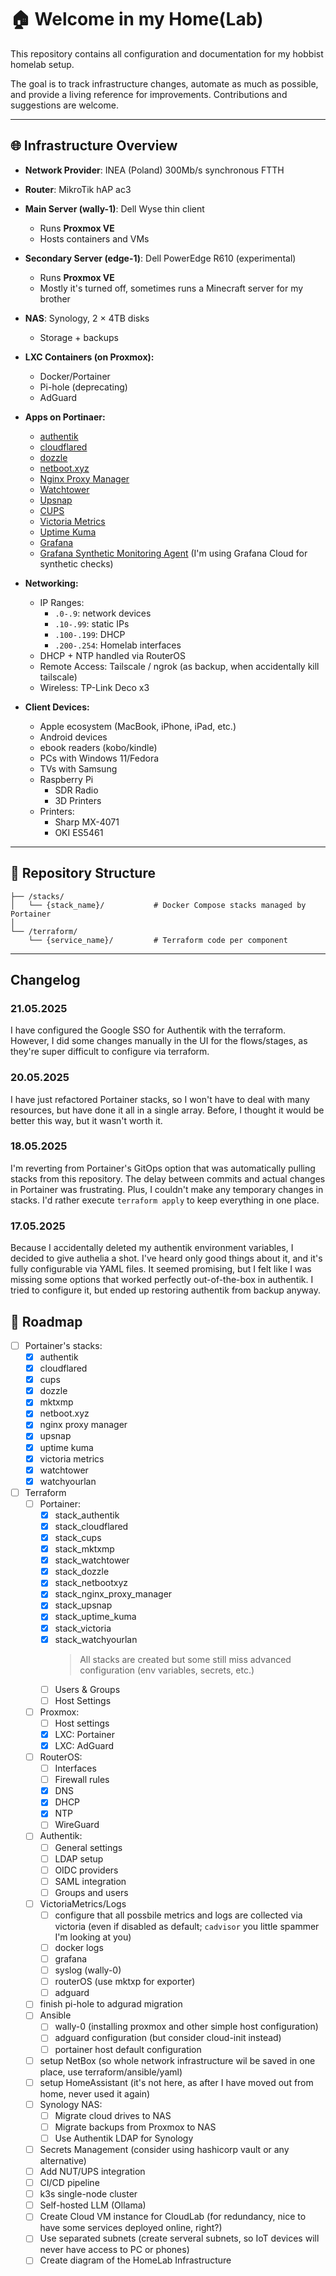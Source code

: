 # 🏠 Welcome in my Home(Lab)

This repository contains all configuration and documentation for my hobbist
homelab setup.

The goal is to track infrastructure changes, automate as much as possible, and
provide a living reference for improvements. Contributions and suggestions are welcome.

---

## 🌐 Infrastructure Overview

- **Network Provider**: INEA (Poland) 300Mb/s synchronous FTTH

- **Router**: MikroTik hAP ac3

- **Main Server (wally-1)**: Dell Wyse thin client
  - Runs **Proxmox VE**
  - Hosts containers and VMs

- **Secondary Server (edge-1)**: Dell PowerEdge R610 (experimental)
  - Runs **Proxmox VE**
  - Mostly it's turned off, sometimes runs a Minecraft server for my brother

- **NAS**: Synology, 2 × 4TB disks
  - Storage + backups

- **LXC Containers (on Proxmox):**
  - Docker/Portainer
  - Pi-hole (deprecating)
  - AdGuard

- **Apps on Portinaer:**
  - [authentik](https://github.com/goauthentik/authentik)
  - [cloudflared](https://github.com/cloudflare/cloudflared)
  - [dozzle](https://github.com/amir20/dozzle)
  - [netboot.xyz](https://github.com/netbootxyz/netboot.xyz)
  - [Nginx Proxy Manager](https://github.com/NginxProxyManager/nginx-proxy-manager)
  - [Watchtower](https://github.com/containrrr/watchtower)
  - [Upsnap](https://github.com/seriousm4x/UpSnap)
  - [CUPS](https://github.com/OpenPrinting/cups)
  - [Victoria Metrics](https://github.com/VictoriaMetrics/VictoriaMetrics)
  - [Uptime Kuma](https://github.com/louislam/uptime-kuma)
  - [Grafana](https://github.com/grafana/grafana)
  - [Grafana Synthetic Monitoring Agent](https://github.com/grafana/synthetic-monitoring-agent)
  (I'm using Grafana Cloud for synthetic checks)

- **Networking:**
  - IP Ranges:
    - `.0-.9`: network devices
    - `.10-.99`: static IPs
    - `.100-.199`: DHCP
    - `.200-.254`: Homelab interfaces
  - DHCP + NTP handled via RouterOS
  - Remote Access: Tailscale / ngrok (as backup, when accidentally kill tailscale)
  - Wireless: TP-Link Deco x3

- **Client Devices:**
  - Apple ecosystem (MacBook, iPhone, iPad, etc.)
  - Android devices
  - ebook readers (kobo/kindle)
  - PCs with Windows 11/Fedora
  - TVs with Samsung
  - Raspberry Pi
    - SDR Radio
    - 3D Printers
  - Printers:
    - Sharp MX-4071
    - OKI ES5461

---

## 📁 Repository Structure

```
├── /stacks/
│   └── {stack_name}/           # Docker Compose stacks managed by Portainer
│
└── /terraform/
    └── {service_name}/         # Terraform code per component
```

---

## Changelog

### 21.05.2025

I have configured the Google SSO for Authentik with the terraform. However, I
did some changes manually in the UI for the flows/stages, as they're super
difficult to configure via terraform.

### 20.05.2025

I have just refactored Portainer stacks, so I won't have to deal with many
resources, but have done it all in a single array. Before, I thought it would
be better this way, but it wasn't worth it.

### 18.05.2025

I'm reverting from Portainer's GitOps option that was automatically pulling
stacks from this repository. The delay between commits and actual changes in
Portainer was frustrating. Plus, I couldn't make any temporary changes in
stacks. I'd rather execute `terraform apply` to keep everything in one place.

### 17.05.2025

Because I accidentally deleted my authentik environment variables, I decided to
give authelia a shot. I've heard only good things about it, and it's fully
configurable via YAML files. It seemed promising, but I felt like I was missing
some options that worked perfectly out-of-the-box in authentik. I tried to
configure it, but ended up restoring authentik from backup anyway.

## 🧭 Roadmap

- [ ] Portainer's stacks:
  - [x] authentik
  - [x] cloudflared
  - [x] cups
  - [x] dozzle
  - [x] mktxmp
  - [x] netboot.xyz
  - [x] nginx proxy manager
  - [x] upsnap
  - [x] uptime kuma
  - [x] victoria metrics
  - [x] watchtower
  - [x] watchyourlan
- [ ] Terraform
  - [ ] Portainer:
    - [x] stack_authentik
    - [x] stack_cloudflared
    - [x] stack_cups
    - [x] stack_mktxmp
    - [x] stack_watchtower
    - [x] stack_dozzle
    - [x] stack_netbootxyz
    - [x] stack_nginx_proxy_manager
    - [x] stack_upsnap
    - [x] stack_uptime_kuma
    - [x] stack_victoria
    - [x] stack_watchyourlan
      > All stacks are created but some still miss advanced configuration
      > (env variables, secrets, etc.)
    - [ ] Users & Groups
    - [ ] Host Settings
  - [ ] Proxmox:
    - [ ] Host settings
    - [x] LXC: Portainer
    - [x] LXC: AdGuard
  - [ ] RouterOS:
    - [ ] Interfaces
    - [ ] Firewall rules
    - [x] DNS
    - [x] DHCP
    - [x] NTP
    - [ ] WireGuard
  - [ ] Authentik:
    - [ ] General settings
    - [ ] LDAP setup
    - [ ] OIDC providers
    - [ ] SAML integration
    - [ ] Groups and users
  - [ ] VictoriaMetrics/Logs
    - [ ] configure that all possbile metrics and logs are collected via victoria (even if disabled as default;
          `cadvisor` you little spammer I'm looking at you)
    - [ ] docker logs
    - [ ] grafana
    - [ ] syslog (wally-0)
    - [ ] routerOS (use mktxp for exporter)
    - [ ] adguard
  - [ ] finish pi-hole to adgurad migration
  - [ ] Ansible
    - [ ] wally-0 (installing proxmox and other simple host configuration)
    - [ ] adguard configuration (but consider cloud-init instead)
    - [ ] portainer host default configuration
  - [ ] setup NetBox (so whole network infrastructure wil be saved in one place,
        use terraform/ansible/yaml)
  - [ ] setup HomeAssistant (it's not here, as after I have moved out from home,
         never used it again)
  - [ ] Synology NAS:
    - [ ] Migrate cloud drives to NAS
    - [ ] Migrate backups from Proxmox to NAS
    - [ ] Use Authentik LDAP for Synology
  - [ ] Secrets Management (consider using hashicorp vault or any alternative)
  - [ ] Add NUT/UPS integration
  - [ ] CI/CD pipeline
  - [ ] k3s single-node cluster
  - [ ] Self-hosted LLM (Ollama)
  - [ ] Create Cloud VM instance for CloudLab (for redundancy, nice to have
        some services deployed online, right?)
  - [ ] Use separated subnets (create serveral subnets, so IoT devices will never have access to PC or phones)
  - [ ] Create diagram of the HomeLab Infrastructure
